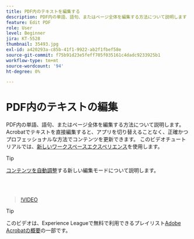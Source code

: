 ```yaml
---
title: PDF内のテキストを編集する
description: PDF内の単語、語句、またはページ全体を編集する方法について説明します
feature: Edit PDF
role: User
level: Beginner
jira: KT-5528
thumbnail: 35493.jpg
exl-id: a420293a-c85b-41f1-9922-ab2f1fbef58e
source-git-commit: f75b91d23e5feff705f035161c4dadc9233925b1
workflow-type: tm+mt
source-wordcount: '94'
ht-degree: 0%

---
```


# PDF内のテキストの編集

PDF内の単語、語句、またはページ全体を編集する方法について説明します。 Acrobatでテキストを直接編集すると、アプリを切り替えることなく、正確かつプロフェッショナルな方法でコンテンツを更新できます。 このビデオチュートリアルでは、[新しいワークスペースエクスペリエンス](new-workspace.md)を使用します。

>[!TIP]
>
>[コンテンツを自動調整](auto-adjust-layout.md)する新しい編集モードについて説明します。

<br> 

>[!VIDEO](https://video.tv.adobe.com/v/35493?enablevpops&quality=12&learn=on&hidetitle=true)

>[!TIP]
>
>このビデオは、Experience Leagueで無料で利用できるプレイリスト[Adobe Acrobatの概要](https://experienceleague.adobe.com/en/playlists/acrobat-get-started-business-users)の一部です。

